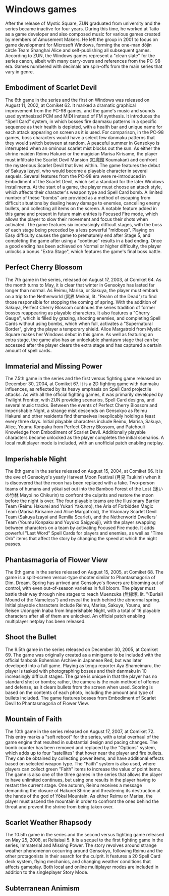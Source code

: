 # Windows games
After the release of Mystic Square, ZUN graduated from university and the series became inactive for four years. During this time, he worked at Taito as a game developer and also composed music for various games created by members of Amusement Makers. He left the group in 2001 to focus on game development for Microsoft Windows, forming the one-man dōjin circle Team Shanghai Alice and self-publishing all subsequent games. According to ZUN, the Windows games represent a "clean slate" for the series canon, albeit with many carry-overs and references from the PC-98 era. Games numbered with decimals are spin-offs from the main series that vary in genre.

## Embodiment of Scarlet Devil
The 6th game in the series and the first on Windows was released on August 11, 2002, at Comiket 62. It marked a dramatic graphical improvement from the PC-98 games, and the game's music and sounds used synthesized PCM and MIDI instead of FM synthesis. It introduces the "Spell Card" system, in which bosses fire danmaku patterns in a specific sequence as their health is depleted, with a health bar and unique name for each attack appearing on screen as it is used. For comparison, in the PC-98 games, boss characters would have a select few danmaku patterns that they would switch between at random.
A peaceful summer in Gensokyo is interrupted when an ominous scarlet mist blocks out the sun. As either the shrine maiden Reimu Hakurei or the magician Marisa Kirisame, the player must infiltrate the Scarlet Devil Mansion (紅魔館 Koumakan) and confront the mysterious Scarlet Devil that lives within. The game features the debut of Sakuya Izayoi, who would become a playable character in several sequels.
Several features from the PC-98 era were re-introduced in Embodiment of the Scarlet Devil, which set a standard for the later Windows installments. At the start of a game, the player must choose an attack style, which affects their character's weapon type and Spell Card bomb. A limited number of these "bombs" are provided as a method of escaping from difficult situations by dealing heavy damage to enemies, cancelling enemy bullets, and collecting all items on the screen. A notable feature added in this game and present in future main entries is Focused Fire mode, which allows the player to slow their movement and focus their shots when activated. The game features six increasingly difficult stages, with the boss of each stage being preceded by a less powerful "midboss". Playing on Easy difficulty causes the game to prematurely end after Stage 5, and completing the game after using a "continue" results in a bad ending. Once a good ending has been achieved on Normal or higher difficulty, the player unlocks a bonus "Extra Stage", which features the game's final boss battle.

## Perfect Cherry Blossom
The 7th game in the series, released on August 17, 2003, at Comiket 64. As the month turns to May, it is clear that winter in Gensokyo has lasted far longer than normal. As Reimu, Marisa, or Sakuya, the player must embark on a trip to the Netherworld (冥界 Meikai, lit. "Realm of the Dead") to find those responsible for stopping the coming of spring. With the addition of Sakuya, Perfect Cherry Blossom continues the series tradition of former bosses reappearing as playable characters. It also features a "Cherry Gauge", which is filled by grazing, shooting enemies, and completing Spell Cards without using bombs, which when full, activates a "Supernatural Border", giving the player a temporary shield. Alice Margatroid from Mystic Square makes her Windows debut in this game. As well as featuring an extra stage, the game also has an unlockable phantasm stage that can be accessed after the player clears the extra stage and has captured a certain amount of spell cards.

## Immaterial and Missing Power
The 7.5th game in the series and the first versus fighting game released on December 30, 2004, at Comiket 67. It is a 2D fighting game with danmaku influences, as reflected by its heavy emphasis on Spell Card projectile attacks. As with all the official fighting games, it was primarily developed by Twilight Frontier, with ZUN providing scenarios, Spell Card designs, and several music tracks. Between the events of Perfect Cherry Blossom and Imperishable Night, a strange mist descends on Gensokyo as Reimu Hakurei and other residents find themselves inexplicably holding a feast every three days. Initial playable characters include Reimu, Marisa, Sakuya, Alice, Youmu Konpaku from Perfect Cherry Blossom, and Patchouli Knowledge from Embodiment of Scarlet Devil. Additionally playable characters become unlocked as the player completes the initial scenarios. A local multiplayer mode is included, with an unofficial patch enabling netplay.

## Imperishable Night
The 8th game in the series released on August 15, 2004, at Comiket 66. It is the eve of Gensokyo's yearly Harvest Moon Festival (月見 Tsukimi) when it is discovered that the moon has been replaced with a fake. Two-person teams of humans and yōkai set out into the Bamboo Forest of the Lost (迷いの竹林 Mayoi no Chikurin) to confront the culprits and restore the moon before the night is over. The four playable teams are the Illusionary Barrier Team (Reimu Hakurei and Yukari Yakumo), the Aria of Forbidden Magic Team (Marisa Kirisame and Alice Margatroid), the Visionary Scarlet Devil Team (Sakuya Izayoi and Remilia Scarlet), and the Netherworld Dwellers' Team (Youmu Konpaku and Yuyuko Saigyouji), with the player swapping between characters on a team by activating Focused Fire mode. It adds powerful "Last Word" Spell Cards for players and enemies, as well as "Time Orb" items that affect the story by changing the speed at which the night passes.

## Phantasmagoria of Flower View
The 9th game in the series released on August 15, 2005, at Comiket 68. The game is a split-screen versus-type shooter similar to Phantasmagoria of Dim. Dream. Spring has arrived and Gensokyo's flowers are blooming out of control, with even out-of-season varieties in full bloom. The player must battle their way through nine stages to reach Muenzuka (無縁塚, lit. "(Burial) Mound of the Nameless") and reveal the truth behind the abnormal spring. Initial playable characters include Reimu, Marisa, Sakuya, Youmu, and Reisen Udongein Inaba from Imperishable Night, with a total of 16 playable characters after all of them are unlocked. An official patch enabling multiplayer netplay has been released.

## Shoot the Bullet
The 9.5th game in the series released on December 30, 2005, at Comiket 69. The game was originally created as a minigame to be included with the official fanbook Bohemian Archive in Japanese Red, but was later developed into a full game. Playing as tengu reporter Aya Shameimaru, the player is tasked with photographing bosses and their danmaku in 10 increasingly difficult stages. The game is unique in that the player has no standard shot or bombs; rather, the camera is the main method of offense and defense, as it clears bullets from the screen when used. Scoring is based on the contents of each photo, including the amount and type of bullets included. The game features bosses from Embodiment of Scarlet Devil to Phantasmagoria of Flower View.

## Mountain of Faith
The 10th game in the series released on August 17, 2007, at Comiket 72. This entry marks a "soft reboot" for the series, with a total overhaul of the game engine that resulted in substantial design and pacing changes. The bomb counter has been removed and replaced by the "Options" system, which adds up to four "satellites" that hover near the player and fire bullets. They can be obtained by collecting power items, and have additional effects based on selected weapon type. The "Faith" system is also used, where players can collect green "Faith" items to increase the value of point items. The game is also one of the three games in the series that allows the player to have unlimited continues, but using one results in the player having to restart the current stage.
One autumn, Reimu receives a message demanding the closure of Hakurei Shrine and threatening its destruction at the hands of the god of Yōkai Mountain. As either Reimu or Marisa, the player must ascend the mountain in order to confront the ones behind the threat and prevent the shrine from being taken over.

## Scarlet Weather Rhapsody
The 10.5th game in the series and the second versus fighting game released on May 25, 2008, at Reitaisai 5. It is a sequel to the first fighting game in the series, Immaterial and Missing Power. The story revolves around strange weather phenomenon occurring around Gensokyo, following Reimu and the other protagonists in their search for the culprit. It features a 20 Spell Card deck system, flying mechanics, and changing weather conditions that affects gameplay. Both local and online multiplayer modes are included in addition to the singleplayer Story Mode.

## Subterranean Animism